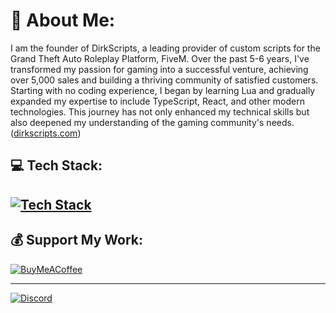 # 💫 About Me:
I am the founder of DirkScripts, a leading provider of custom scripts for the Grand Theft Auto Roleplay Platform, FiveM. Over the past 5-6 years, I've transformed my passion for gaming into a successful venture, achieving over 5,000 sales and building a thriving community of satisfied customers. Starting with no coding experience, I began by learning Lua and gradually expanded my expertise to include TypeScript, React, and other modern technologies. This journey has not only enhanced my technical skills but also deepened my understanding of the gaming community's needs. ([dirkscripts.com](https://www.dirkscripts.com/?utm_source=chatgpt.com))


## 💻 Tech Stack:
[![Tech Stack](https://skillicons.dev/icons?i=lua,react,vite,ts,js,html,mysql,jquery,figma,npm,pnpm,githubactions)](https://www.dirkscripts.com)
---

## 💰 Support My Work:
[![BuyMeACoffee](https://img.shields.io/badge/Buy%20Me%20a%20Coffee-ffdd00?style=for-the-badge&logo=buy-me-a-coffee&logoColor=black)](https://buymeacoffee.com/https://ko-fi.com/dirkscripts)

--- 

[![Discord](https://skillicons.dev/icons?i=discord)](https://discord.gg/dirkscripts)  
